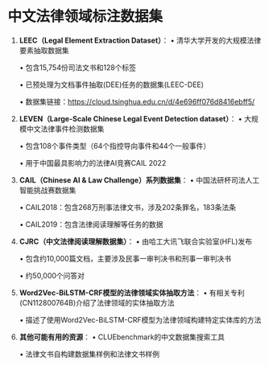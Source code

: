 # 中文法律领域标注数据集

1. **LEEC（Legal Element Extraction Dataset）**：
   $\bullet$ 清华大学开发的大规模法律要素抽取数据集

   $\bullet$ 包含15,754份司法文书和128个标签

   $\bullet$ 已预处理为文档事件抽取(DEE)任务的数据集(LEEC-DEE)

   $\bullet$ 数据集链接：https://cloud.tsinghua.edu.cn/d/4e696ff076d8416ebff5/

2. **LEVEN（Large-Scale Chinese Legal Event Detection dataset）**：
   $\bullet$ 大规模中文法律事件检测数据集

   $\bullet$ 包含108个事件类型（64个指控导向事件和44个一般事件）

   $\bullet$ 用于中国最具影响力的法律AI竞赛CAIL 2022

3. **CAIL（Chinese AI & Law Challenge）系列数据集**：
   $\bullet$ 中国法研杯司法人工智能挑战赛数据集

   $\bullet$ CAIL2018：包含268万刑事法律文书，涉及202条罪名，183条法条

   $\bullet$ CAIL2019：包含法律阅读理解等任务的数据

4. **CJRC（中文法律阅读理解数据集）**：
   $\bullet$ 由哈工大讯飞联合实验室(HFL)发布

   $\bullet$ 包含约10,000篇文档，主要涉及民事一审判决书和刑事一审判决书

   $\bullet$ 约50,000个问答对

5. **Word2Vec-BiLSTM-CRF模型的法律领域实体抽取方法**：
   $\bullet$ 有相关专利(CN112800764B)介绍了法律领域的实体抽取方法

   $\bullet$ 描述了使用Word2Vec-BiLSTM-CRF模型为法律领域构建特定实体库的方法

6. **其他可能有用的资源**：
   $\bullet$ CLUEbenchmark的中文数据集搜索工具

   $\bullet$ 法律文书自构建数据集样例和法律文书样例
   